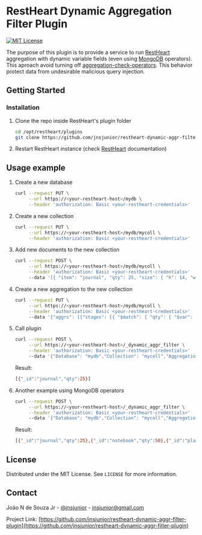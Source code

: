 # RestHeart Dynamic Aggregation Filter Plugin

[![MIT License][license-shield]][license-url]

The purpose of this plugin is to provide a service to run [RestHeart](https://restheart.org/) aggregation with dynamic variable fields (even using [MongoDB](https://www.mongodb.com/) operators).
This aproach avoid turning off [aggregation-check-operators](https://restheart.org/docs/mongodb-rest/aggregations#Security%20considerations:~:text=Security%20considerations). This behavior protect data from undesirable malicious query injection.

## Getting Started

### Installation

1. Clone the repo inside RestHeart's plugin folder
   ```sh
   cd /opt/restheart/plugins
   git clone https://github.com/jnsjunior/restheart-dynamic-aggr-filter-plugin.git
   ```
2. Restart RestHeart instance (check [RestHeart](https://restheart.org/docs/setup) documentation)

## Usage example

1. Create a new database
   ```sh
   curl --request PUT \
        --url https://<your-restheart-host>/mydb \
        --header 'authorization: Basic <your-restheart-credentials>'
   ```
2. Create a new collection
   ```sh
   curl --request PUT \
        --url https://<your-restheart-host>/mydb/mycoll \
        --header 'authorization: Basic <your-restheart-credentials>'
   ```
3. Add new documents to the new collection
   ```sh
   curl --request POST \
        --url https://<your-restheart-host>/mydb/mycoll \
        --header 'authorization: Basic <your-restheart-credentials>'
        --data '[{ "item": "journal", "qty": 25, "size": { "h": 14, "w": 21, "uom": "cm" }, "status": "A" },{ "item": "notebook", "qty": 50, "size": { "h": 8.5, "w": 11, "uom": "in" }, "status": "A" },{ "item": "paper", "qty": 100, "size": { "h": 8.5, "w": 11, "uom": "in" }, "status": "D" },{ "item": "planner", "qty": 75, "size": { "h": 22.85, "w": 30, "uom": "cm" }, "status": "D" },{ "item": "postcard", "qty": 45, "size": { "h": 10, "w": 15.25, "uom": "cm" }, "status": "A" }]'
   ```
4. Create a new aggregation to the new collection
   ```sh
   curl --request PUT \
        --url https://<your-restheart-host>/mydb/mycoll \
        --header 'authorization: Basic <your-restheart-credentials>'
        --data '{"aggrs": [{"stages": [{ "$match": { "qty": { "$var": "n" } } },{ "$project": { "_id": "$item", "qty": "$qty" } }],"type": "pipeline","uri": "myagg"}]}'
   ```
5. Call plugin
   ```sh
   curl --request POST \
        --url https://<your-restheart-host>/_dynamic_aggr_filter \
        --header 'authorization: Basic <your-restheart-credentials>'
        --data '{"Database": "mydb","Collection": "mycoll","Aggregation": "myagg","Variables": [{"n": 25}]}'
   ```
   Result:
   ```sh
   [{"_id":"journal","qty":25}]
   ```
6. Another example using MongoDB operators
   ```sh
   curl --request POST \
        --url https://<your-restheart-host>/_dynamic_aggr_filter \
        --header 'authorization: Basic <your-restheart-credentials>'
        --data '{"Database": "mydb","Collection": "mycoll","Aggregation": "myagg","Variables": [{"n": {"$gte": 25, "$lt": 100}}]}'
   ```
   Result:
   ```sh
   [{"_id":"journal","qty":25},{"_id":"notebook","qty":50},{"_id":"planner","qty":75},{"_id":"postcard","qty":45}]
   ```

## License

Distributed under the MIT License. See `LICENSE` for more information.

## Contact

João N de Souza Jr - [@jnsjunior](https://twitter.com/jnsjunior) - jnsjunior@gmail.com

Project Link: [https://github.com/jnsjunior/restheart-dynamic-aggr-filter-plugin](https://github.com/jnsjunior/restheart-dynamic-aggr-filter-plugin)

[license-shield]: https://img.shields.io/github/license/othneildrew/Best-README-Template.svg?style=for-the-badge
[license-url]: https://github.com/othneildrew/Best-README-Template/blob/master/LICENSE.txt
